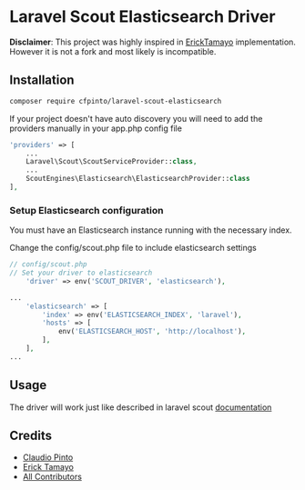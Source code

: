 # Laravel Scout Elasticsearch Driver

**Disclaimer**: This project was highly inspired in [ErickTamayo](https://github.com/ErickTamayo/laravel-scout-elastic) implementation. However it is not a fork and most likely is incompatible.

## Installation

```bash
composer require cfpinto/laravel-scout-elasticsearch
```  

If your project doesn't have auto discovery you will need to add the providers manually in your app.php config file   

```php
'providers' => [
	...
	Laravel\Scout\ScoutServiceProvider::class,
	...
	ScoutEngines\Elasticsearch\ElasticsearchProvider::class
],
```

### Setup Elasticsearch configuration

You must have an Elasticsearch instance running with the necessary index. 

Change the config/scout.php file to include elasticsearch settings

```php
// config/scout.php
// Set your driver to elasticsearch
    'driver' => env('SCOUT_DRIVER', 'elasticsearch'),

...
    'elasticsearch' => [
        'index' => env('ELASTICSEARCH_INDEX', 'laravel'),
        'hosts' => [
            env('ELASTICSEARCH_HOST', 'http://localhost'),
        ],
    ],
...
```

## Usage

The driver will work just like described in laravel scout [documentation](https://laravel.com/docs/5.5/scout)

## Credits

- [Claudio Pinto](https://github.com/cfpinto)
- [Erick Tamayo](https://github.com/ericktamayo)
- [All Contributors](https://github.com/cfpinto/laravel-scout-elastic/contributors)